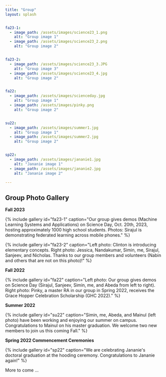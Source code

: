 ```yaml
---
title: "Group"
layout: splash


fa23-1:
  - image_path: /assets/images/science23_1.png
    alt: "Group image 1"
  - image_path: /assets/images/science23_2.png
    alt: "Group image 2"


fa23-2:
  - image_path: /assets/images/science23_3.JPG
    alt: "Group image 3"
  - image_path: /assets/images/science23_4.jpg
    alt: "Group image 2"


fa22:
  - image_path: /assets/images/scienceday.jpg
    alt: "Group image 1"
  - image_path: /assets/images/pinky.png
    alt: "Group image 2"


su22:
  - image_path: /assets/images/summer1.jpg
    alt: "Group image 1"
  - image_path: /assets/images/summer2.jpg
    alt: "Group image 2"


sp22:
  - image_path: /assets/images/jananie1.jpg
    alt: "Jananie image 1"
  - image_path: /assets/images/jananie2.jpg
    alt: "Jananie image 2"

---
```




## Group Photo Gallery


**Fall 2023** 


{% include gallery id="fa23-1" caption="Our group gives demos (Machine Learning Systems and Applications) on Science Day, Oct. 20th, 2023, hosting approximately 1000 high school students. Photos: Sirajul is demonstrating federated learning across mobile phones." %}

{% include gallery id="fa23-2" caption="Left photo: Clinton is introducing elementary concepts. Right photo: Jessica, Nandakumar, Simin, me, Sirajul, Sanjeev, and Nicholas. Thanks to our group members and volunteers (Nabin and others that are not on this photo)!" %}



**Fall 2022** 


{% include gallery id="fa22" caption="Left photo: Our group gives demos on Science Day (Sirajul, Sanjeev, Simin, me, and Abeda from left to right). Right photo: Pinky, a master RA in our group in Spring 2022, receives the Grace Hopper Celebration Scholarship (GHC 2022)." %}



**Summer 2022**


{% include gallery id="su22" caption="Simin, me, Abeda, and Mainul (left photo) have been working and enjoying our summer on campus. Congratulations to Mainul on his master graduation. We welcome two new members to join us this coming Fall." %}



**Spring 2022 Commencement Ceremonies**

{% include gallery id="sp22" caption="We are celebrating Jananie's doctoral graduation at the hooding ceremony. Congratulations to Jananie again!" %}


More to come ...

